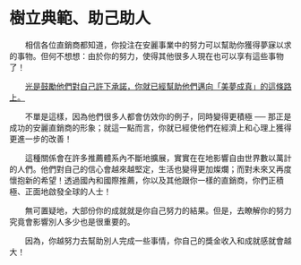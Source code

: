 # 樹立典範、助己助人

&emsp;&emsp;相信各位直銷商都知道，你投注在安麗事業中的努力可以幫助你獲得夢寐以求的事物。但何不想想：由於你的努力，使得其他很多人現在也可以享有這些事物了！

&emsp;&emsp;<u>光是鼓勵他們對自己許下承諾，你就已經幫助他們邁向「美夢成真」的這條路上。</u>

&emsp;&emsp;不單是這樣，因為他們很多人都會仿效你的例子，同時變得更積極 ── 那正是成功的安麗直銷商的形象；就這一點而言，你就已經使他們在經濟上和心理上獲得更進一步的改善！

&emsp;&emsp;這種關係會在許多推薦體系內不斷地擴展，實實在在地影響自由世界數以萬計的人們。他們對自己的信心會越來越堅定，生活也變得更加燦爛；而對未來又再度懷抱新的希望！透過國內和國際推薦，你以及其他跟你一樣的直銷商，你們正積極、正面地啟發全球的人士！

&emsp;&emsp;無可置疑地，大部份你的成就就是你自己努力的結果。但是，去瞭解你的努力究竟會影響別人多少也是很重要的。

&emsp;&emsp;因為，你越努力去幫助別人完成一些事情，你自己的獎金收入和成就感就會越大！
